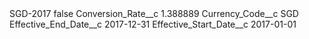 <?xml version="1.0" encoding="UTF-8"?>
<CustomMetadata xmlns="http://soap.sforce.com/2006/04/metadata" xmlns:xsi="http://www.w3.org/2001/XMLSchema-instance" xmlns:xsd="http://www.w3.org/2001/XMLSchema">
    <label>SGD-2017</label>
    <protected>false</protected>
    <values>
        <field>Conversion_Rate__c</field>
        <value xsi:type="xsd:double">1.388889</value>
    </values>
    <values>
        <field>Currency_Code__c</field>
        <value xsi:type="xsd:string">SGD</value>
    </values>
    <values>
        <field>Effective_End_Date__c</field>
        <value xsi:type="xsd:date">2017-12-31</value>
    </values>
    <values>
        <field>Effective_Start_Date__c</field>
        <value xsi:type="xsd:date">2017-01-01</value>
    </values>
</CustomMetadata>
